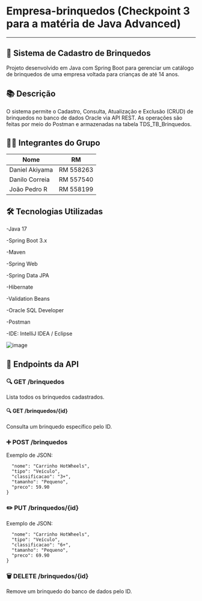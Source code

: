 # Empresa-brinquedos (Checkpoint 3 para a matéria de Java Advanced)
------------------------------------------------------------------------------------------------------------------------------------------------------------------------------

## 🧸 Sistema de Cadastro de Brinquedos
Projeto desenvolvido em Java com Spring Boot para gerenciar um catálogo de brinquedos de uma empresa voltada para crianças de até 14 anos.

## 📚 Descrição
O sistema permite o Cadastro, Consulta, Atualização e Exclusão (CRUD) de brinquedos no banco de dados Oracle via API REST. As operações são feitas por meio do Postman e armazenadas na tabela TDS_TB_Brinquedos.

## 👨‍💻 Integrantes do Grupo
| Nome           | RM        |
|----------------|-----------|
| Daniel Akiyama | RM 558263 |
| Danilo Correia | RM 557540 |
| João Pedro R   | RM 558199 |

## 🛠️ Tecnologias Utilizadas
-Java 17

-Spring Boot 3.x

-Maven

-Spring Web

-Spring Data JPA

-Hibernate

-Validation Beans

-Oracle SQL Developer

-Postman

-IDE: IntelliJ IDEA / Eclipse


![image](https://github.com/user-attachments/assets/6153c93f-1771-4686-9da9-76859253c48f)

## 📂 Endpoints da API

### 🔍 GET /brinquedos
Lista todos os brinquedos cadastrados.

#### 🔍 GET /brinquedos/{id}
Consulta um brinquedo específico pelo ID.

### ➕ POST /brinquedos
Exemplo de JSON:

```json{
  "nome": "Carrinho HotWheels",
  "tipo": "Veículo",
  "classificacao": "3+",
  "tamanho": "Pequeno",
  "preco": 59.90
}
```

### ✏️ PUT /brinquedos/{id}
Exemplo de JSON:

```json{
  "nome": "Carrinho HotWheels",
  "tipo": "Veículo",
  "classificacao": "6+",
  "tamanho": "Pequeno",
  "preco": 69.90
}
```

### 🗑️ DELETE /brinquedos/{id}
Remove um brinquedo do banco de dados pelo ID.
